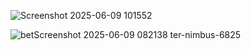 ![Screenshot 2025-06-09 101552](https://github.com/user-attachments/assets/729284a7-a7a9-4bc5-aa0c-42890b5a1832)

![bet![Screenshot 2025-06-09 082138](https://github.com/user-attachments/assets/45b480a1-7b22-45bb-92cf-a8f9a1088c3b)
ter-nimbus-6825](https://github.com/user-attachments/assets/efb22965-d004-467e-838c-d9babe7b8a9e)
